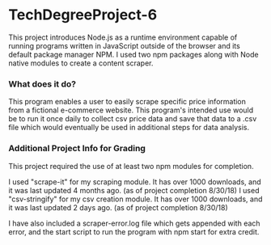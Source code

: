 # TechDegreeProject-6

This project introduces Node.js as a runtime environment capable of running programs written in JavaScript outside of the browser and its default package manager NPM. I used two npm packages along with Node native modules to create a content scraper.

### What does it do?

This program enables a user to easily scrape specific price information from a fictional e-commerce website. This program's intended use would be to run it once daily to collect csv price data and save that data to a .csv file which would eventually be used in additional steps for data analysis.

### Additional Project Info for Grading

This project required the use of at least two npm modules for completion.

I used "scrape-it" for my scraping module. It has over 1000 downloads, and it was last updated 4 months ago. (as of project completion 8/30/18)
I used "csv-stringify" for my csv creation module. It has over 1000 downloads, and it was last updated 2 days ago. (as of project completion 8/30/18)

I have also included a scraper-error.log file which gets appended with each error, and the start script to run the program with npm start for extra credit.
